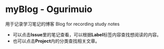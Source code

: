 # myBlog - Ogurimuio
用于记录学习笔记的博客 Blog for recording study notes
- 可以点击**Issue**里的笔记查看，可以根据**Label**标签内容查找想阅读的内容。
- 也可以点击**Project**内的分类查找相关文章。
